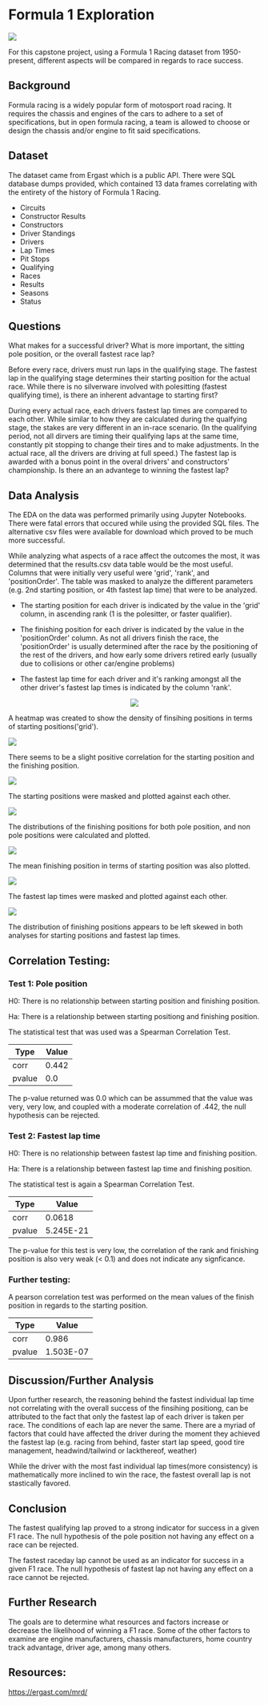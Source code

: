 # Formula 1 Exploration
![](images/f1header.jpg)

For this capstone project, using a Formula 1 Racing dataset from 1950-present, different aspects will be compared in regards to race success. 

## Background

Formula racing is a widely popular form of motosport road racing. It requires the chassis and engines of the cars to adhere to a set of specifications, but in open formula racing, a team is allowed to choose or design the chassis and/or engine to fit said specifications. 

## Dataset

The dataset came from Ergast which is a public API. There were SQL database dumps provided, which contained 13 data frames correlating with the entirety of the history of Formula 1 Racing. 

* Circuits
* Constructor Results
* Constructors
* Driver Standings
* Drivers
* Lap Times
* Pit Stops
* Qualifying
* Races
* Results
* Seasons
* Status


## Questions

What makes for a successful driver? What is more important, the sitting pole position, or the overall fastest race lap?

Before every race, drivers must run laps in the qualifying stage. The fastest lap in the qualifying stage determines their starting position for the actual race. While there is no silverware involved with polesitting (fastest qualifying time), is there an inherent advantage to starting first? 

During every actual race, each drivers fastest lap times are compared to each other. While similar to how they are calculated during the qualfying stage, the stakes are very different in an in-race scenario. (In the qualifying period, not all dirvers are timing their qualifying laps at the same time, constantly pit stopping to change their tires and to make adjustments. In the actual race, all the drivers are driving at full speed.) The fastest lap is awarded with a bonus point in the overal drivers' and constructors' championship. Is there an an advantege to winning the fastest lap?


## Data Analysis
The EDA on the data was performed primarily using Jupyter Notebooks. There were fatal errors that occured while using the provided SQL files. The alternative csv files were available for download which proved to be much more successful.

While analyzing what aspects of a race affect the outcomes the most, it was determined that the results.csv data table would be the most useful. Columns that were initially very useful were 'grid', 'rank', and 'positionOrder'. The table was masked to analyze the different parameters (e.g. 2nd starting position, or 4th fastest lap time) that were to be analyzed. 

* The starting position for each driver is indicated by the value in the 'grid' column, in ascending rank (1 is the polesitter, or faster qualifier).

* The finishing position for each driver is indicated by the value in the 'positionOrder' column. As not all drivers finish the race, the 'positionOrder' is usually determined after the race by the positioning of the rest of the drivers, and how early some drivers retired early (usually due to collisions or other car/engine problems)

* The fastest lap time for each driver and it's ranking amongst all the other driver's fastest lap times is indicated by the column 'rank'.

<p align="center">
  <img src="https://github.com/cvqnguyen/formula_1_exploration/blob/master/images/jointplot.png">
</p>

A heatmap was created to show the density of finsihing positions in terms of starting positions('grid').

![](images/vioplot.png)

There seems to be a slight positive correlation for the starting position and the finishing position.

![](images/Finishesbytopten.png)

The starting positions were masked and plotted against each other.

![](images/distribution.png)

The distributions of the finishing positions for both pole position, and non pole positions were calculated and plotted.

![](images/meanfinish.png)

The mean finishing position in terms of starting position was also plotted.

![](images/fastestlaprankfinish.png)

The fastest lap times were masked and plotted against each other.

![](images/distributionFastestLap.png)

The distribution of finishing positions appears to be left skewed in both analyses for starting positions and fastest lap times. 



## Correlation Testing:
### Test 1: Pole position
H0: There is no relationship between starting position and finishing position.

Ha: There is a relationship between starting positiong and finishing position.

The statistical test that was used was a Spearman Correlation Test.


Type | Value
---------|----------
 corr | 0.442 
 pvalue | 0.0

The p-value returned was 0.0 which can be assummed that the value was very, very low, and coupled with a moderate correlation of .442, the null hypothesis can be rejected.

### Test 2: Fastest lap time
H0: There is no relationship between fastest lap time and finishing position.

Ha: There is a relationship between fastest lap time and finishing position.

The statistical test is again a Spearman Correlation Test.

Type | Value
---------|----------
 corr | 0.0618
 pvalue | 5.245E-21

 The p-value for this test is very low, the correlation of the rank and finishing position is also very weak (< 0.1) and does not indicate any signficance.

 ### Further testing: 
 A pearson correlation test was performed on the mean values of the finish position in regards to the starting position.

 Type | Value
---------|----------
 corr | 0.986
 pvalue | 1.503E-07



## Discussion/Further Analysis
Upon further research, the reasoning behind the fastest individual lap time not correlating with the overall success of the finsihing positiong, can be attributed to the fact that only the fastest lap of each driver is taken per race. The conditions of each lap are never the same. There are a myriad of factors that could have affected the driver during the moment they achieved the fastest lap (e.g. racing from behind, faster start lap speed, good tire management, headwind/tailwind or lackthereof, weather)

While the driver with the most fast individual lap times(more consistency) is mathematically more inclined to win the race, the fastest overall lap is not stastically favored.

## Conclusion
The fastest qualifying lap proved to a strong indicator for success in a given F1 race. The null hypothesis of the pole position not having any effect on a race can be rejected. 

The fastest raceday lap cannot be used as an indicator for success in a given F1 race. The null hypothesis of fastest lap not having any effect on a race cannot be rejected.

## Further Research

The goals are to determine what resources and factors increase or decrease the likelihood of winning a F1 race. Some of the other factors to examine are engine manufacturers, chassis manufacturers, home country track advantage, driver age, among many others.

## Resources:
https://ergast.com/mrd/
